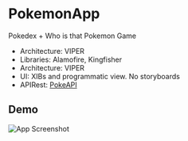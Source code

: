 
# PokemonApp

Pokedex + Who is that Pokemon Game
 - Architecture: VIPER
 - Libraries: Alamofire, Kingfisher
 - Architecture: VIPER
 - UI: XIBs and programmatic view. No storyboards
 - APIRest: [PokeAPI](https://pokeapi.co)
## Demo

![App Screenshot](https://via.placeholder.com/468x300?text=App+Screenshot+Here)

